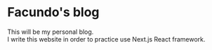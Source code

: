 # Facundo's blog
This will be my personal blog.  
I write this website in order to practice use Next.js React framework. 